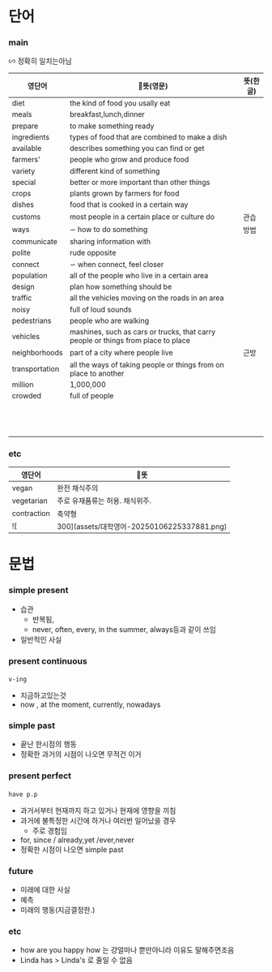 # 단어

### main
∽ 정확히 일치는아님

| 영단어            | 뜻(영문)                                                                            | 뜻(한글) |
| -------------- | --------------------------------------------------------------------------------- | ----- |
| diet           | the kind of food you usally eat                                                   |       |
| meals          | breakfast,lunch,dinner                                                            |       |
| prepare        | to make something ready                                                           |       |
| ingredients    | types of food that are combined to make a dish                                    |       |
| available      | describes something you can find or get                                           |       |
| farmers'       | people who grow and produce food                                                  |       |
| variety        | different kind of something                                                       |       |
| special        | better or more important than other things                                        |       |
| crops          | plants grown by farmers for food                                                  |       |
| dishes         | food that is cooked in a certain way                                              |       |
| customs        | most people in a certain place or culture do                                      | 관습    |
| ways           | ∽ how to do something                                                             | 방법    |
| communicate    | sharing information with                                                          |       |
| polite         | rude opposite                                                                     |       |
| connect        | ∽ when connect, feel closer                                                       |       |
| population     | all of the people who live in a certain area                                      |       |
| design         | plan how something should be                                                      |       |
| traffic        | all the vehicles moving on the roads in an area                                   |       |
| noisy          | full of loud sounds                                                               |       |
| pedestrians    | people who are walking                                                            |       |
| vehicles       | mashines, such as cars or trucks, that carry people or things from place to place |       |
| neighborhoods  | part of a city where people live                                                  | 근방    |
| transportation | all the ways of taking people or things from on place to another                  |       |
| million        | 1,000,000                                                                         |       |
| crowded        | full of people                                                                    |       |
|                |                                                                                   |       |
|                |                                                                                   |       |
|                |                                                                                   |       |
|                |                                                                                   |       |
|                |                                                                                   |       |
|                |                                                                                   |       |
|                |                                                                                   |       |
|                |                                                                                   |       |
|                |                                                                                   |       |
|                |                                                                                   |       |
|                |                                                                                   |       |
|                |                                                                                   |       |
|                |                                                                                   |       |

### etc
| 영단어         | 뜻                 |
| ----------- | ------------------ |
| vegan       | 완전 채식주의            |
| vegetarian  | 주로 유재품류는 허용. 채식위주. |
| contraction | 축약형                |
![|300](assets/대학영어-20250106225337881.png)
# 문법

### simple present
- 습관
	- 반복됨, 
	- never, often, every, in the summer, always등과 같이 쓰임
- 일반적인 사실
### present continuous
`v-ing`
- 지금하고있는것
- now , at the moment, currently, nowadays
### simple past
- 끝난 한시점의 행동
- 정확한 과거의 시점이 나오면 무적건 이거

### present perfect
`have p.p`
- 과거서부터 현재까지 하고 있거나 현재에 영향을 끼침
- 과거에 불특정한 시간에 하거나 여러번 일어났을 경우
	- 주로 경험임
- for, since / already,yet /ever,never
- 정확한 시점이 나오면 simple past

### future
- 미래에 대한 사실
- 예측
- 미래의 행동(지금결정한.)
### etc
- how are you happy how 는 걍얼마나 뿐만아니라 이유도 말해주면조음
- Linda has > Linda's 로 줄일 수 없음